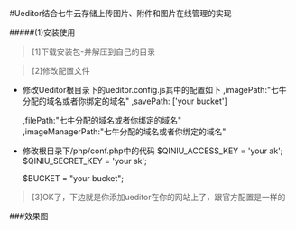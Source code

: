 #Ueditor结合七牛云存储上传图片、附件和图片在线管理的实现

#####(1)安装使用

>[1]下载安装包-并解压到自己的目录

>[2]修改配置文件
  - 修改Ueditor根目录下的ueditor.config.js其中的配置如下
	,imagePath:"七牛分配的域名或者你绑定的域名"
	,savePath: ['your bucket']

	,filePath:"七牛分配的域名或者你绑定的域名"   
	,imageManagerPath:"七牛分配的域名或者你绑定的域名"
  
  - 修改根目录下/php/conf.php中的代码
  	$QINIU_ACCESS_KEY	= 'your ak';
	$QINIU_SECRET_KEY	= 'your sk';

	$BUCKET = "your bucket";

>[3]OK了，下边就是你添加ueditor在你的网站上了，跟官方配置是一样的

###效果图

